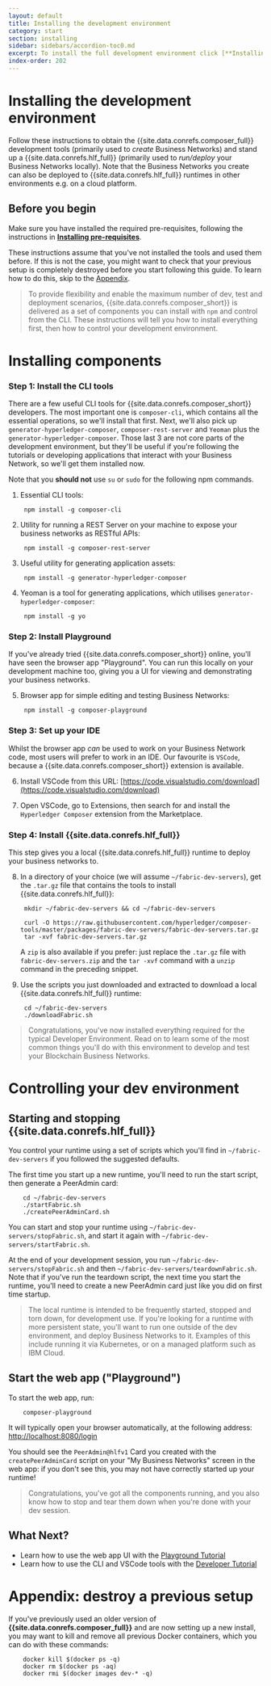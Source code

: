 ```yaml
---
layout: default
title: Installing the development environment
category: start
section: installing
sidebar: sidebars/accordion-toc0.md
excerpt: To install the full development environment click [**Installing the development environment**](../installing/development-tools.html) here or in the table of contents on the left.
index-order: 202
---
```


# Installing the development environment

Follow these instructions to obtain the {{site.data.conrefs.composer_full}} development tools (primarily used to _create_ Business Networks) and stand up a {{site.data.conrefs.hlf_full}} (primarily used to _run/deploy_ your Business Networks locally).
Note that the Business Networks you create can also be deployed to {{site.data.conrefs.hlf_full}} runtimes in other environments e.g. on a cloud platform.


## Before you begin

Make sure you have installed the required pre-requisites, following the instructions in [**Installing pre-requisites**](../installing/installing-prereqs.html).

These instructions assume that you've not installed the tools and used them before.  If this is not the case, you might want to check that your previous setup is completely destroyed before you start following this guide.  To learn how to do this, skip to the [Appendix](#appendix).

> To provide flexibility and enable the maximum number of dev, test and deployment scenarios, {{site.data.conrefs.composer_short}} is delivered as a set of components you can install with `npm` and control from the CLI.  These instructions will tell you how to install everything first, then how to control your development environment.

# Installing components

### Step 1: Install the CLI tools
There are a few useful CLI tools for {{site.data.conrefs.composer_short}} developers.  The most important one is `composer-cli`, which contains all the essential operations, so we'll install that first.  Next, we'll also pick up `generator-hyperledger-composer`, `composer-rest-server` and `Yeoman` plus the `generator-hyperledger-composer`.  Those last 3 are not core parts of the development environment, but they'll be useful if you're following the tutorials or developing applications that interact with your Business Network, so we'll get them installed now.

Note that you **should not** use `su` or `sudo` for the following npm commands.

1. Essential CLI tools:

        npm install -g composer-cli

2. Utility for running a REST Server on your machine to expose your business networks as RESTful APIs:

        npm install -g composer-rest-server

3. Useful utility for generating application assets:

        npm install -g generator-hyperledger-composer

4. Yeoman is a tool for generating applications, which utilises `generator-hyperledger-composer`:

        npm install -g yo

### Step 2: Install Playground
If you've already tried {{site.data.conrefs.composer_short}} online, you'll have seen the browser app "Playground".  You can run this locally on your development machine too, giving you a UI for viewing and demonstrating your business networks.

5. Browser app for simple editing and testing Business Networks:

        npm install -g composer-playground

### Step 3: Set up your IDE
Whilst the browser app _can_ be used to work on your Business Network code, most users will prefer to work in an IDE.  Our favourite is `VSCode`, because a {{site.data.conrefs.composer_short}} extension is available.

6. Install VSCode from this URL: [https://code.visualstudio.com/download](https://code.visualstudio.com/download)

7. Open VSCode, go to Extensions, then search for and install the `Hyperledger Composer` extension from the Marketplace.

### Step 4: Install {{site.data.conrefs.hlf_full}}
This step gives you a local {{site.data.conrefs.hlf_full}} runtime to deploy your business networks to.

8. In a directory of your choice (we will assume `~/fabric-dev-servers`), get the `.tar.gz` file that contains the tools to install {{site.data.conrefs.hlf_full}}:

        mkdir ~/fabric-dev-servers && cd ~/fabric-dev-servers

        curl -O https://raw.githubusercontent.com/hyperledger/composer-tools/master/packages/fabric-dev-servers/fabric-dev-servers.tar.gz
        tar -xvf fabric-dev-servers.tar.gz

      A `zip` is also available if you prefer: just replace the `.tar.gz` file with `fabric-dev-servers.zip` and the `tar -xvf` command with a `unzip` command in the preceding snippet.


9. Use the scripts you just downloaded and extracted to download a local {{site.data.conrefs.hlf_full}} runtime:

        cd ~/fabric-dev-servers
        ./downloadFabric.sh

> Congratulations, you've now installed everything required for the typical Developer Environment.
Read on to learn some of the most common things you'll do with this environment to develop and test your Blockchain Business Networks.

# Controlling your dev environment

## Starting and stopping {{site.data.conrefs.hlf_full}}
You control your runtime using a set of scripts which you'll find in `~/fabric-dev-servers` if you followed the suggested defaults.  

The first time you start up a new runtime, you'll need to run the start script, then generate a PeerAdmin card:

        cd ~/fabric-dev-servers
        ./startFabric.sh
        ./createPeerAdminCard.sh

You can start and stop your runtime using `~/fabric-dev-servers/stopFabric.sh`, and start it again with `~/fabric-dev-servers/startFabric.sh`.

At the end of your development session, you run `~/fabric-dev-servers/stopFabric.sh` and then `~/fabric-dev-servers/teardownFabric.sh`.  Note that if you've run the teardown script, the next time you start the runtime, you'll need to create a new PeerAdmin card just like you did on first time startup.

> The local runtime is intended to be frequently started, stopped and torn down, for development use.  If you're looking for a runtime with more persistent state, you'll want to run one outside of the dev environment, and deploy Business Networks to it.  Examples of this include running it via Kubernetes, or on a managed platform such as IBM Cloud.

## Start the web app ("Playground")
To start the web app, run:

        composer-playground

It will typically open your browser automatically, at the following address: [http://localhost:8080/login](http://localhost:8080/login)

You should see the `PeerAdmin@hlfv1` Card you created with the `createPeerAdminCard` script on your "My Business Networks" screen in the web app: if you don't see this, you may not have correctly started up your runtime!

> Congratulations, you've got all the components running, and you also know how to stop and tear them down when you're done with your dev session.

## What Next?

- Learn how to use the web app UI with the [Playground Tutorial](../tutorials/playground-tutorial.html)
- Learn how to use the CLI and VSCode tools with the [Developer Tutorial](../tutorials/developer-tutorial.html)



<a name="appendix"></a>
# Appendix: destroy a previous setup
If you've previously used an older version of **{{site.data.conrefs.composer_full}}** and are now setting up a new install, you may want to kill and remove all previous Docker containers, which you can do with these commands:

        docker kill $(docker ps -q)
        docker rm $(docker ps -aq)
        docker rmi $(docker images dev-* -q)
